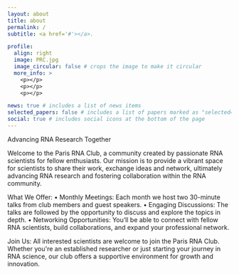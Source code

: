 ```yaml
---
layout: about
title: about
permalink: /
subtitle: <a href='#'></a>. 

profile:
  align: right
  image: PRC.jpg
  image_circular: false # crops the image to make it circular
  more_info: >
    <p></p>
    <p></p>
    <p></p>

news: true # includes a list of news items
selected_papers: false # includes a list of papers marked as "selected={true}"
social: true # includes social icons at the bottom of the page
---
```


Advancing RNA Research Together

Welcome to the Paris RNA Club, a community created by passionate RNA scientists for fellow enthusiasts. Our mission is to provide a vibrant space for scientists to share their work, exchange ideas and network, ultimately advancing RNA research and fostering collaboration within the RNA community.

What We Offer:
•	Monthly Meetings: Each month we host two 30-minute talks from club members and guest speakers.
•	Engaging Discussions: The talks are followed by the opportunity to discuss and explore the topics in depth.
•	Networking Opportunities: You’ll be able to connect with fellow RNA scientists, build collaborations, and expand your professional network.

Join Us: All interested scientists are welcome to join the Paris RNA Club. Whether you're an established researcher or just starting your journey in RNA science, our club offers a supportive environment for growth and innovation.


